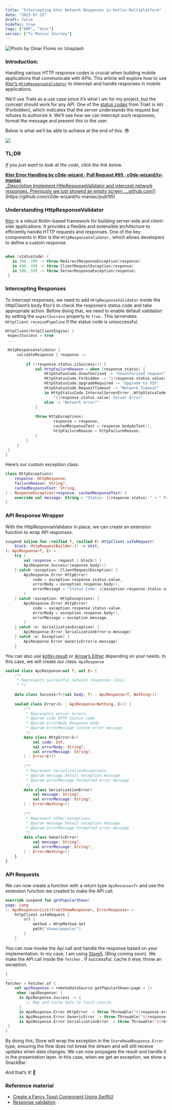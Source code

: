 ```yaml
---
title: "Intercepting Ktor Network Responses in Kotlin Multiplatform"
date: "2023-07-25"
draft: false
hideToc: true
tags: ["KMP", "ktor"]
series: ["Tv Maniac Journey"]
---
```


![Photo by Omar Flores on Unsplash](https://miro.medium.com/v2/resize:fit:1100/format:webp/1*2d0w3iXK1ATLsCtQXFSOOQ.jpeg)

### **Introduction:**

Handling various HTTP response codes is crucial when building mobile applications that communicate with APIs. This article will explore how to use [Ktor’s `HttpResponseValidator`](https://ktor.io/docs/response-validation.html) to intercept and handle responses in mobile applications.

We’ll use Trakt as a use case since it’s what I am for my project, but the concept should work for any API. One of the [status codes](https://trakt.docs.apiary.io/#introduction/status-codes) from Trakt is `403` (Forbidden), which indicates that the server understands the request but refuses to authorize it. We’ll see how we can intercept such responses, format the message and present this to the user.

Below is what we’ll be able to achieve at the end of this. 😎

![](https://cdn-images-1.medium.com/max/1600/1*kuq97P-RTzBUJS17yrRuXQ.png)

### TL;DR 

_If you just want to look at the code, click the link below._

[**Ktor Error Handling by c0de-wizard · Pull Request #95 · c0de-wizard/tv-maniac**  
_Description Implement HttpResponseValidator and intercept network responses. Previously we just showed an empty screen…_github.com](https://github.com/c0de-wizard/tv-maniac/pull/95 "https://github.com/c0de-wizard/tv-maniac/pull/95")[](https://github.com/c0de-wizard/tv-maniac/pull/95)

### Understanding HttpResponseValidator

[Ktor](https://ktor.io/) is a robust Kotlin-based framework for building server-side and client-side applications. It provides a flexible and extensible architecture to efficiently handle HTTP requests and responses. One of the key components in Ktor is the `HttpResponseValidator,` which allows developers to define a custom response.

``` kotlin

when (statusCode) { 
   in 300..399 -> throw RedirectResponseException(response) 
   in 400..499 -> throw ClientRequestException(response)  
   in 500..599 -> throw ServerResponseException(response) 
 }
 ```

### Intercepting Responses

To intercept responses, we need to add `HttpResponseValidator` inside the HttpClient’s body Ktor’s to check the response’s status code and take appropriate action. Before doing that, we need to enable default validation by setting the `expectSuccess` property to `true.` This terminates `HttpClient.receivePipeline` if the status code is unsuccessful.

``` kotlin
HttpClient(httpClientEngine) {  
 expectSuccess = true  
 ...  
  
 HttpResponseValidator {    
     validateResponse { response ->    
     
         if (!response.status.isSuccess()) {    
             val httpFailureReason = when (response.status) {    
                 HttpStatusCode.Unauthorized -> "Unauthorized request"    
                 HttpStatusCode.Forbidden -> "${response.status.value} Missing API key"                HttpStatusCode.NotFound -> "Invalid Request"    
                 HttpStatusCode.UpgradeRequired -> "Upgrade to VIP"    
                 HttpStatusCode.RequestTimeout -> "Network Timeout"    
                 in HttpStatusCode.InternalServerError..HttpStatusCode.GatewayTimeout ->    
                     "${response.status.value} Server Error"    
                 else -> "Network error!"    
             }    
     
             throw HttpExceptions(    
                     response = response,    
                     cachedResponseText = response.bodyAsText(),    
                     httpFailureReason = httpFailureReason,    
             )    
         }    
     }    
 }  
}
```

Here’s our custom exception class. 

``` kotlin
class HttpExceptions(    
    response: HttpResponse,    
    failureReason: String?,    
    cachedResponseText: String,    
) : ResponseException(response, cachedResponseText) {    
    override val message: String = "Status: ${response.status}." + " Failure: $failureReason"    
}
```

### API Response Wrapper

With the HttpResponseValidator in place, we can create an extension function to wrap API responses.

``` kotlin
suspend inline fun <reified T, reified E> HttpClient.safeRequest(    
    block: HttpRequestBuilder.() -> Unit,    
): ApiResponse<T, E> =    
    try {    
        val response = request { block() }    
        ApiResponse.Success(response.body())    
    } catch (exception: ClientRequestException) {    
        ApiResponse.Error.HttpError(    
            code = exception.response.status.value,    
            errorBody = exception.response.body(),    
            errorMessage = "Status Code: ${exception.response.status.value} - API Key Missing",    
        )    
    } catch (exception: HttpExceptions) {    
        ApiResponse.Error.HttpError(    
            code = exception.response.status.value,    
            errorBody = exception.response.body(),    
            errorMessage = exception.message,    
        )    
    } catch (e: SerializationException) {    
        ApiResponse.Error.SerializationError(e.message)    
    } catch (e: Exception) {    
        ApiResponse.Error.GenericError(e.message)    
    }
```

You can also use [kotlin-result](https://github.com/michaelbull/kotlin-result) or [Arrow’s Either](https://apidocs.arrow-kt.io/arrow-core/arrow.core/-either/index.html) depending on your needs. In this case, we will create our class. `ApiResponse`

``` kotlin
sealed class ApiResponse<out T, out E> {    
    /**    
     * Represents successful network responses (2xx).     
     * */    
   
    data class Success<T>(val body: T) : ApiResponse<T, Nothing>()    
    
    sealed class Error<E> : ApiResponse<Nothing, E>() {    
        /**    
         * Represents server errors.           
         * @param code HTTP Status code    
         * @param errorBody Response body    
         * @param errorMessage Custom error message    
         */          
        data class HttpError<E>(    
            val code: Int,    
            val errorBody: String?,    
            val errorMessage: String?,    
        ) : Error<E>()    
    
        /**    
         * Represent SerializationExceptions.           
         * @param message Detail exception message    
         * @param errorMessage Formatted error message    
         */          
        data class SerializationError(    
            val message: String?,    
            val errorMessage: String?,    
        ) : Error<Nothing>()    
    
        /**    
         * Represent other exceptions.           
         * @param message Detail exception message    
         * @param errorMessage Formatted error message    
         */          
        data class GenericError(    
            val message: String?,    
            val errorMessage: String?,    
        ) : Error<Nothing>()    
    }    
}
```

### API Requests

We can now create a function with a return type `ApiResonse<T>` and use the extension function we created to make the API call.

``` kotlin
override suspend fun getPopularShows(
page: Long
): ApiResponse<List<TraktShowResponse>, ErrorResponse> =    
    httpClient.safeRequest {    
        url {    
            method = HttpMethod.Get    
            path("shows/popular")     
        }    
    }
```

You can now invoke the Api call and handle the response based on your implementation. In my case, I am using [Store5](https://mobilenativefoundation.github.io/Store/). (Blog coming soon). We make the API call inside the `fetcher.` If successful, cache it else, throw an exception.

``` kotlin
{  
...  
fetcher = Fetcher.of {   
    val apiResponse = remoteDataSource.getPopularShows(page = 1)  
     when (apiResponse) {    
      is ApiResponse.Success -> {    
         // Map and cache data to local-source.  
      }    
      is ApiResponse.Error.HttpError -> throw Throwable("${response.errorMessage}")    
      is ApiResponse.Error.GenericError -> throw Throwable("${response.errorMessage}")    
      is ApiResponse.Error.SerializationError -> throw Throwable("${response.errorMessage}")  
 }  
}
```

By doing this, Store will wrap the exception in the `StoreReadResponse.Error` type, ensuring the flow does not break the stream and will still receive updates when data changes. We can now propagate the result and handle it in the presentation layer. In this case, when we get an exception, we show a SnackBar.

And that’s it! 🎊


### Reference material

- [Create a Fancy Toast Component Using SwiftUI](https://betterprogramming.pub/swiftui-create-a-fancy-toast-component-in-10-minutes-e6bae6021984)
- [Response validation](https://ktor.io/docs/response-validation.html)